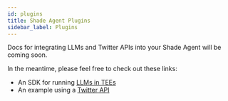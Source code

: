 ```yaml
---
id: plugins
title: Shade Agent Plugins
sidebar_label: Plugins
---
```


Docs for integrating LLMs and Twitter APIs into your Shade Agent will be coming soon.

In the meantime, please feel free to check out these links:
- An SDK for running [LLMs in TEEs](https://github.com/nearai/private-ml-sdk)
- An example using a [Twitter API](https://github.com/NearDeFi/shade-agent-basednames)